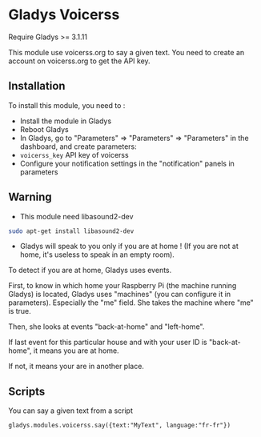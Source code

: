 # Gladys Voicerss
Require Gladys >= 3.1.11

This module use voicerss.org to say a given text.
You need to create an account on voicerss.org to get the API key.

## Installation
To install this module, you need to :

- Install the module in Gladys
- Reboot Gladys
- In Gladys, go to "Parameters" => "Parameters" => "Parameters" in the dashboard, and create parameters:
 - `voicerss_key` API key of voicerss
- Configure your notification settings in the "notification" panels in parameters

## Warning
- This module need libasound2-dev

```bash
sudo apt-get install libasound2-dev
```

- Gladys will speak to you only if you are at home ! (If you are not at home, it's useless to speak in an empty room).

To detect if you are at home, Gladys uses events.

First, to know in which home your Raspberry Pi (the machine running Gladys) is located, Gladys uses "machines" (you can configure it in parameters).
Especially the "me" field. She takes the machine where "me" is true.

Then, she looks at events "back-at-home" and "left-home".

If last event for this particular house and with your user ID is "back-at-home", it means you are at home.

If not, it means your are in another place.

## Scripts
You can say a given text from a script

```
gladys.modules.voicerss.say({text:"MyText", language:"fr-fr"})
```
